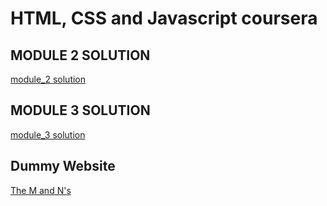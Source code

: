 # HTML, CSS and Javascript  coursera 
<!DOCTYPE html>
<html>
<head>
  <h2>MODULE 2 SOLUTION </h2>
	<a href="https://monishkumar946.github.io/coursera-test/module_2solution">module_2 solution</a>
	
   <h2>MODULE 3 SOLUTION </h2>
         <a href="https://monishkumar946.github.io/coursera-test/module_3solution">module_3 solution</a>
	
<h2> Dummy Website </h2>
<a href="https://monishkumar946.github.io/coursera-test/th">The M and N's</a>

</head>
</html>
